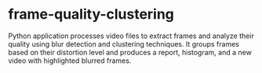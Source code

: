 # frame-quality-clustering
Python application processes video files to extract frames and analyze their quality using blur detection and clustering techniques. It groups frames based on their distortion level and produces a report, histogram, and a new video with highlighted blurred frames.
